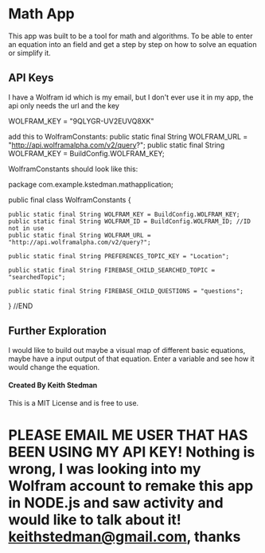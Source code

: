 # Math App
This app was built to be a tool for math and algorithms. To be able to enter an equation into an field and get a step by step on how to solve an equation or simplify it.

## API Keys
I have a Wolfram id which is my email, but I don't ever use it in my app, the api only needs the url and the key

WOLFRAM_KEY = "9QLYGR-UV2EUVQ8XK"

add this to WolframConstants:
public static final String WOLFRAM_URL = "http://api.wolframalpha.com/v2/query?";
public static final String WOLFRAM_KEY = BuildConfig.WOLFRAM_KEY;

WolframConstants should look like this:

package com.example.kstedman.mathapplication;

public final class WolframConstants {

    public static final String WOLFRAM_KEY = BuildConfig.WOLFRAM_KEY;
    public static final String WOLFRAM_ID = BuildConfig.WOLFRAM_ID; //ID not in use
    public static final String WOLFRAM_URL = "http://api.wolframalpha.com/v2/query?";

    public static final String PREFERENCES_TOPIC_KEY = "Location";

    public static final String FIREBASE_CHILD_SEARCHED_TOPIC = "searchedTopic";

    public static final String FIREBASE_CHILD_QUESTIONS = "questions";
}
//END

## Further Exploration
I would like to build out maybe a visual map of different basic equations, maybe have a input output of that equation. Enter a variable and see how it would change the equation.

#### Created By Keith Stedman
This is a MIT License and is free to use.   


# PLEASE EMAIL ME USER THAT HAS BEEN USING MY API KEY! Nothing is wrong, I was looking into my Wolfram account to remake this app in NODE.js and saw activity and would like to talk about it! keithstedman@gmail.com, thanks
